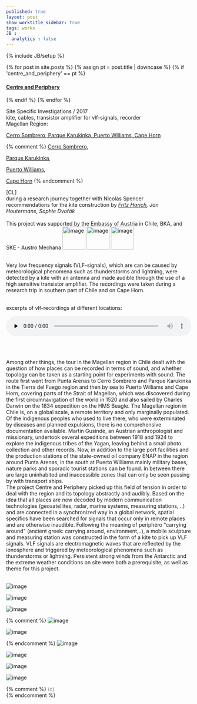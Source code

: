 ```yaml
---
published: true
layout: post
show_worktitle_sidebar: true
tags: works
JB :
  analytics : false
---
```


{% include JB/setup %}


{% for post in site.posts %}
	{% assign pt = post.title | downcase %}
	{% if 'centre_and_periphery' == pt %}
<h4><a href="{{ BASE_PATH }}{{ post.url }}">Centre and Periphery</a></h4>
	{% endif %}
{% endfor %}

<p>
Site Specific Investigations / 2017<br />
kite, cables, transistor amplifier for vlf-signals, recorder<br />
Magellan Region: 

<a href="https://www.google.com/maps/d/viewer?mid=1XpvfosYWesGQJuFXftfUxj0jkXOMgJxW&ll=-54.71579617013983%2C-67.3250555921021&z=7" target="_blank">Cerro Sombrero, Parque Karukinka, Puerto Williams, Cape Horn </a> 

{% comment %}
<a href="https://www.google.at/maps/place/Cerro+Sombrero,+Primavera,+Magallanes+y+la+Ant%C3%A1rtica+Chilena+Region,+Chile/@-52.7640442,-69.8462031,124210m/data=!3m1!1e3!4m5!3m4!1s0xbdb477e8e7b694e3:0x7834f1e20a9d53fc!8m2!3d-52.764677!4d-69.2862343?dcr=0" target="_blank">Cerro Sombrero</a>, 

<a href="https://www.google.at/maps/place/54%C2%B012'36.4%22S+68%C2%B043'28.7%22W/@-54.210059,-69.1739165,97287m/data=!3m1!1e3!4m13!1m6!3m5!1s0xbc4ce1fb107d20b9:0x58603d6d4545d2b8!2sKarukinka+Park!8m2!3d-54.1011451!4d-69.3567073!3m5!1s0x0:0x0!7e2!8m2!3d-54.2101145!4d-68.7246294?dcr=0" target="_blank">Parque Karukinka</a>, 

<a href="https://www.google.at/maps/place/54%C2%B055'54.4%22S+67%C2%B039'17.7%22W/@-54.9317577,-67.7251158,14800m/data=!3m1!1e3!4m14!1m7!3m6!1s0xbc4eab9a9c58a64d:0x6228943461203c20!2sPuerto+Williams!3b1!8m2!3d-54.9166667!4d-67.6166667!3m5!1s0x0:0x0!7e2!8m2!3d-54.9317629!4d-67.6549037?dcr=0" target="_blank">Puerto Williams</a>, 

<a href="https://www.google.at/maps/place/Cape+Horn/@-55.7426745,-68.4746802,212647m/data=!3m1!1e3!4m5!3m4!1s0xbdac6cdebb562509:0x749830290d55919e!8m2!3d-55.983333!4d-67.2666668?dcr=0" target="_blank">Cape Horn</a> 
{% endcomment %}

[CL]<br />
during a research journey together with Nicolás Spencer<br />
recommendations for the kite construction by <a href="http://www.fhg.at/kreativdrachen/index.php/startseite.html" target="_blank"><i>Fritz Harich</i></a><i>, Jan Houtermans, Sophie Dvořák</i>
<br />			
This project was supported by the Embassy of Austria in Chile, BKA, and SKE - Austro Mechana
<img src="{{ site.url }}/images/logo_embajada.png" alt="image" width="62">
<img src="{{ site.url }}/images/logo_bka.png" alt="image" width="62">
<img src="{{ site.url }}/images/logo_ske.jpg" alt="image" width="62">
<br /><br />

Very low frequency signals (VLF-signals), which are can be caused by meteorological phenomena such as thunderstorms and lightning, were detected by a kite with an antenna and made audible through the use of a high sensitive transistor amplifier. The recordings were taken during a research trip in southern part of Chile and on Cape Horn.<br /><br />

excerpts of vlf-recordings at different locations:
<p></p>
<audio controls style="width: 100%" preload="none">
  <source src="{{ site.url }}/images/vlf_recordings_small.mp3" type="audio/mpeg">
</audio>

<br /><br />

Among other things, the tour in the Magellan region in Chile dealt with the question of how places can be recorded in terms of sound, and whether topology can be taken as a starting point for experiments with sound. The route first went from Punta Arenas to Cerro Sombrero and Parque Karukinka in the Tierra del Fuego region and then by sea to Puerto Williams and Cape Horn, covering parts of the Strait of Magellan, which was discovered during the first circumnavigation of the world in 1520 and also sailed by Charles Darwin on the 1834 expedition on the HMS Beagle. The Magellan region in Chile is, on a global scale, a remote territory and only marginally populated. Of the indigenous peoples who used to live there, who were exterminated by diseases and planned expulsions, there is no comprehensive documentation available. Martin Gusinde, an Austrian anthropologist and missionary, undertook several expeditions between 1918 and 1924 to explore the indigenous tribes of the Yagan, leaving behind a small photo collection and other records. Now, in addition to the large port facilities and the production stations of the state-owned oil company ENAP in the region around Punta Arenas, in the south at Puerto Williams mainly military bases, nature parks and sporadic tourist stations can be found. In between there are large uninhabited and inaccessible zones that can only be seen passing by with transport ships.<br />
The project Centre and Periphery picked up this field of tension in order to deal with the region and its topology abstractly and audibly. Based on the idea that all places are now decoded by modern communication technologies (geosatellites, radar, marine systems, measuring stations, ..) and are connected in a synchronized way in a global network, spatial specifics have been searched for signals that occur only in remote places and are otherwise inaudible. Following the meaning of periphéro "carrying around" (ancient greek: carrying around, environment,..), a mobile sculpture and measuring station was constructed in the form of a kite to pick up VLF signals. VLF signals are electromagnetic waves that are reflected by the ionosphere and triggered by meteorological phenomena such as thunderstorms or lightning. Persistent strong winds from the Antarctic and the extreme weather conditions on site were both a prerequisite, as well as theme for this project.
<br /><br />
</p>

<img src="{{ site.url }}/images/drachen_parque_karukinka_small.jpg" alt="image">
<p></p>
<img src="{{ site.url }}/images/drachen_antenna_small.jpg" alt="image">
<p></p>
<img src="{{ site.url }}/images/drachen_cape_horn_small.jpg" alt="image">
<p></p>

{% comment %}
<img src="{{ site.url }}/images/drachen_bahia_inutil_small.jpg" alt="image">
<p></p>
<img src="{{ site.url }}/images/drachen_puerto_williams_small.jpg" alt="image">
<p></p>
{% endcomment %}

<img src="{{ site.url }}/images/drachen_map.jpg" alt="image">
<p></p>
<img src="{{ site.url }}/images/drachen_recorder_small.jpg" alt="image">
<p></p>
<img src="{{ site.url }}/images/drachen_cape_horn2_small.jpg" alt="image">
<p></p>
<img src="{{ site.url }}/images/drachen_barco_small.jpg" alt="image">







{% comment %}
<font color="grey">(c)<br /></font>
{% endcomment %}
